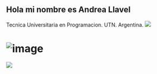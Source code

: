 ## Hola mi nombre es Andrea Llavel 

Tecnica Universitaria en Programacion. UTN. Argentina.
<img src="https://readme-typing-svg.demolab.com?font=Inconsolata&weight=500&size=50&duration=400&pause=300&color=Violet&canter=true&vCenter=true&multiline=true&repeat=false&random=false/width=1300&height=240&lines=Soy+Tecnica;Universitaria;en+Programacion+goblin+and+magical+girl+wannabe+%E2%9C%A9" widht="70%" />

# ![image](https://github.com/Andrea-Llavel/Andrea-Llavel/assets/168279547/a41f491f-1b2d-4349-bcf6-5a27cab9786c) 
<img src="https://readme-typing-svg.demolab.com?font=Inconsolata&weight=500&size=50&duration=400&&color=Violet&canter=true&vCenter=true&multiline=true&repeat=false&random=false/width=1400&height=140&lines=UTN;Mendoza+Argentina+and+magical+girl+wannabe+%E2%9C%A9" widht="70%" />
